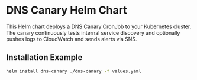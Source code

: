 # DNS Canary Helm Chart

This Helm chart deploys a DNS Canary CronJob to your Kubernetes cluster.  
The canary continuously tests internal service discovery and optionally pushes logs to CloudWatch and sends alerts via SNS.

## Installation Example

```bash
helm install dns-canary ./dns-canary -f values.yaml